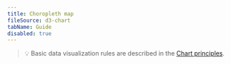 ```yaml
---
title: Choropleth map
fileSource: d3-chart
tabName: Guide
disabled: true
---
```


> 💡 Basic data visualization rules are described in the [Chart principles](/data-display/chart/).
